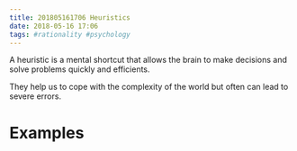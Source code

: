 ```yaml
---
title: 201805161706 Heuristics
date: 2018-05-16 17:06
tags: #rationality #psychology
---
```


A heuristic is a mental shortcut that allows the brain to make decisions and solve problems quickly and efficients.

They help us to cope with the complexity of the world but often can lead to severe errors.

# Examples